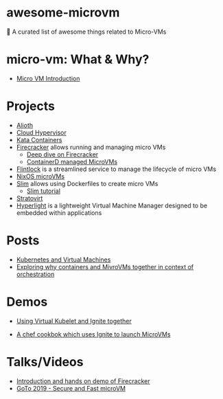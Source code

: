 # awesome-microvm

🎉 A curated list of awesome things related to Micro-VMs


# micro-vm: What & Why?
- [Micro VM Introduction](https://searchsecurity.techtarget.com/definition/micro-VM-micro-virtual-machine)

# Projects

- [Alioth](https://github.com/google/alioth)
- [Cloud Hypervisor](https://www.cloudhypervisor.org/)
- [Kata Containers](https://github.com/kata-containers/kata-containers)
- [Firecracker](https://github.com/firecracker-microvm/firecracker) allows running and managing micro VMs
	- [Deep dive on Firecracker](https://lwn.net/Articles/775736/)
	- [ContainerD managed MicroVMs](https://github.com/firecracker-microvm/firecracker-containerd)
- [Flintlock](https://github.com/liquidmetal-dev/flintlock) is a streamlined service to manage the lifecycle of micro VMs
- [NixOS microVMs](https://github.com/astro/microvm.nix)
- [Slim](https://github.com/ottomatica/slim/) allows using Dockerfiles to create micro VMs
	- [Slim tutorial](https://dev.to/chrisparnin/slim-create-a-micro-vm-from-a-dockerfile-21od)
- [Stratovirt](https://github.com/openeuler-mirror/stratovirt)
- [Hyperlight](https://github.com/hyperlight-dev/hyperlight) is a lightweight Virtual Machine Manager designed to be embedded within applications

# Posts

- [Kubernetes and Virtual Machines](https://tech.paulcz.net/blog/future-of-kubernetes-is-virtual-machines/)
- [Exploring why containers and MivroVMs together in context of orchestration](https://www.infoq.com/articles/containers-hypervisors-2019/)

# Demos

- [Using Virtual Kubelet and Ignite together](https://github.com/chanwit/vkignite)

- [A chef cookbok which uses Ignite to launch MicroVMs](https://github.com/begleybrothers/ignite.chef)

# Talks/Videos

- [Introduction and hands on demo of Firecracker](https://www.youtube.com/watch?v=JU-zp1dTC58)
- [GoTo 2019 - Secure and Fast microVM](https://www.youtube.com/watch?v=oKKOBsqQndY)
